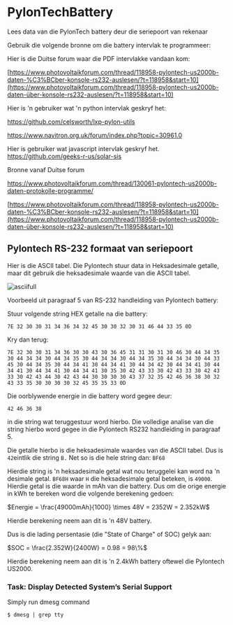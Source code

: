 # PylonTechBattery
Lees data van die PylonTech battery deur die seriepoort van rekenaar



Gebruik die volgende bronne om die battery intervlak te programmeer:

Hier is die Duitse forum waar die PDF intervlakke vandaan kom:

 [https://www.photovoltaikforum.com/thread/118958-pylontech-us2000b-daten-%C3%BCber-konsole-rs232-auslesen/?t=118958&start=10](https://www.photovoltaikforum.com/thread/118958-pylontech-us2000b-daten-über-konsole-rs232-auslesen/?t=118958&start=10) 

Hier is 'n gebruiker wat 'n python intervlak geskryf het:

 https://github.com/celsworth/lxp-pylon-utils 

 https://www.navitron.org.uk/forum/index.php?topic=30961.0 


Hier is gebruiker wat javascript intervlak geskryf het.
 https://github.com/geeks-r-us/solar-sis



Bronne vanaf Duitse forum

 https://www.photovoltaikforum.com/thread/130061-pylontech-us2000b-daten-protokolle-programme/ 

 [https://www.photovoltaikforum.com/thread/118958-pylontech-us2000b-daten-%C3%BCber-konsole-rs232-auslesen/?t=118958&start=10](https://www.photovoltaikforum.com/thread/118958-pylontech-us2000b-daten-über-konsole-rs232-auslesen/?t=118958&start=10) 



## Pylontech RS-232 formaat van seriepoort

Hier is die ASCII tabel.  Die Pylontech stuur data in Heksadesimale getalle, maar dit gebruik die heksadesimale waarde van die ASCII tabel.

![asciifull](/home/niel/gitclonetemp/PylonTechBattery/asciifull.gif)

Voorbeeld uit paragraaf 5 van RS-232 handleiding van Pylontech battery:

Stuur volgende string HEX getalle na die battery:

`7E 32 30 30 31 34 36 34 32 45 30 30 32 30 31 46 44 33 35 0D`

Kry dan terug:

`7E 32 30 30 31 34 36 30 30 43 30 36 45 31 31 30 31 30
46 30 44 34 35 30 44 34 34 30 44 34 35 30 44 34 34 30 44 34 35 30 44 34
34 30 44 33 45 30 44 34 35 30 44 34 41 30 44 34 41 30 44 34 42 30 44 34
41 30 44 34 41 30 44 34 41 30 44 34 41 30 35 30 42 43 33 30 42 43 33 30
42 43 33 30 42 43 44 30 42 43 44 30 30 30 30 43 37 32 35 42 46 36 38 30
32 43 33 35 30 30 30 30 32 45 35 35 33 0D`

Die oorblywende energie in die battery word gegee deur:

`42 46 36 38`

in die string wat teruggestuur word hierbo.  Die volledige analise van die string hierbo word gegee in die Pylontech RS232 handleiding in paragraaf 5.

Die getalle hierbo is die heksadesimale waardes van die ASCII tabel.  Dus is `42`eintlik die string `B.`  Net so is die hele string dan:  `BF68`

Hierdie string is 'n heksadesimale getal wat nou teruggelei kan word na 'n desimale getal.  `BF68H` waar `H`  die heksadesimale getal beteken, is `49000`.  Hierdie getal is die waarde in mAh van die battery.  Dus om die orige energie in kWh te bereken word die volgende berekening gedoen:

$Energie = \frac{49000mAh}{1000} \times 48V = 2352W = 2.352kW$

Hierdie berekening neem aan dit is 'n 48V battery.

Dus is die lading persentasie (die "State of Charge" of SOC) gelyk aan:

$SOC = \frac{2.352W}{2400W} = 0.98 = 98\%$

Hierdie berekening neem aan dit is 'n 2.4kWh battery oftewel die Pylontech US2000.

### Task: Display Detected System’s Serial Support

 Simply run dmesg command

 `$ dmesg | grep tty`